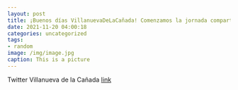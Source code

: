 ```yaml
---
layout: post
title: ¡Buenos días VillanuevaDeLaCañada! Comenzamos la jornada compartiendo la campaña de la @DGTes que nos recuerda que las aceras s...
date: 2021-11-20 04:00:18
categories: uncategorized
tags:
- random
image: /img/image.jpg
caption: This is a picture
---
```

Twitter Villanueva de la Cañada [link](https://twitter.com/AytoVDLCanada/status/1461617478870654978)
